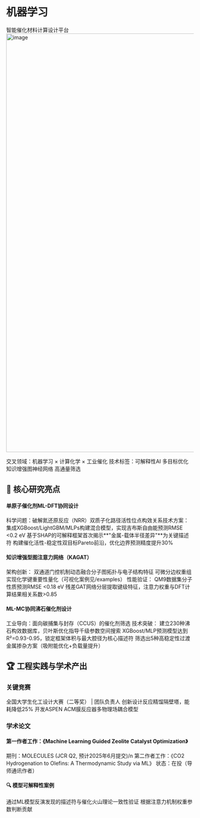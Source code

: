 # 机器学习
智能催化材料计算设计平台
<img width="1122" alt="image" src="https://github.com/user-attachments/assets/f673a9bd-c443-40a3-8c14-0e7b300b72dd" />

交叉领域：机器学习 × 计算化学 × 工业催化
技术标签：可解释性AI 多目标优化 知识增强图神经网络 高通量筛选

## 🌟 核心研究亮点
#### 单原子催化剂ML-DFT协同设计

​科学问题：破解氮还原反应（NRR）双质子化路径活性位点构效关系
​技术方案：
集成XGBoost/LightGBM/MLPs构建混合模型，实现吉布斯自由能预测RMSE <0.2 eV
基于SHAP的可解释框架首次揭示**"金属-载体半径差异"**为关键描述符
构建催化活性-稳定性双目标Pareto前沿，​优化边界预测精度提升30%
#### 知识增强型图注意力网络（KAGAT）

​架构创新：
双通道门控机制动态融合分子图拓扑与电子结构特征
可微分边权重组实现化学键重要性量化（可视化案例见/examples）
​性能验证：
QM9数据集分子性质预测RMSE <0.18 eV
残差GAT网络分层提取键级特征，注意力权重与DFT计算结果相关系数>0.85
#### ML-MC协同沸石催化剂设计

​工业导向：面向碳捕集与封存（CCUS）的催化剂筛选
​技术突破：
建立230种沸石构效数据库，贝叶斯优化指导千级参数空间搜索
XGBoost/MLP预测模型达到R²=0.93-0.95，锁定框架体积与最大腔径为核心描述符
筛选出5种高稳定性过渡金属掺杂方案（吸附能优化+负载量提升）
## 🏆 工程实践与学术产出

### 关键竞赛

​全国大学生化工设计大赛（二等奖）​ | 团队负责人
创新设计反应精馏隔壁塔，​能耗降低25%
开发ASPEN ACM膜反应器多物理场耦合模型
### 学术论文

#### 第一作者工作：《Machine Learning Guided Zeolite Catalyst Optimization》
期刊：MOLECULES (JCR Q2, 预计2025年6月提交)/n
​第二作者工作：《CO2 Hydrogenation to Olefins: A Thermodynamic Study via ML》
状态：在投（导师通讯作者）
#### 🔍 模型可解释性案例

通过ML模型反演发现的描述符与催化火山理论一致性验证
根据注意力机制权重参数判断贡献

